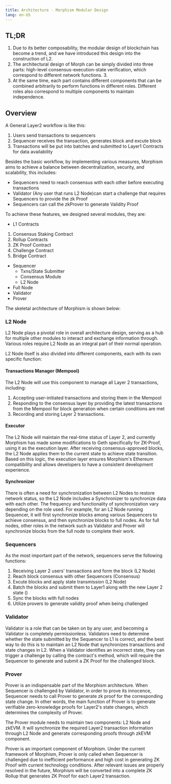 ```yaml
---
title: Architecture - Morphism Modular Design
lang: en-US
---
```



## TL;DR

1. Due to its better composability, the modular design of blockchain has become a trend, and we have introduced this design into the construction of L2. 
2. The architectural design of Morph can be simply divided into three parts: high-level consensus-execution-state verification, which correspond to different network functions. 3.
3. At the same time, each part contains different components that can be combined arbitrarily to perform functions in different roles. Different roles also correspond to multiple components to maintain independence.

## Overview

A General Layer2 workflow is like this:
1. Users send transactions to sequencers
2. Sequencer receives the transaction, generates block and excute block
3. Transactions will be put into batches and submitted to Layer1 Contracts for data availability

Besides the basic workflow, by implementing various measures, Morphism aims to achieve a balance between decentralization, security, and scalability, this includes:
- Sequencers need to reach consensus with each other before executing transactions
- Validator (Any user that runs L2 Node)can start a challenge that requires Sequencers to provide the zk Proof
- Sequencers can call the zkProver to generate Validity Proof

To achieve these features, we designed several modules, they are:
- L1 Contracts
1. Consensus Staking Contract
2. Rollup Contracts
3. ZK Proof Contract
4. Challenge Contract
5. Bridge Contract
- Sequencer
  - Txns/State Submitter
  - Consensus Module
  - L2 Node
- Full Node
- Validator
- Prover

The skeletal architecture of Morphism is shown below:



### L2 Node

L2 Node plays a pivotal role in overall architecture design, serving as a hub for multiple other modules to interact and exchange information through. Various roles require L2 Node as an integral part of their normal operation.

L2 Node itself is also divided into different components, each with its own specific function:

#### Transactions Manager (Mempool)
The L2 Node will use this component to manage all Layer 2 transactions, including:
1. Accepting user-initiated transactions and storing them in the Mempool
2. Responding to the consensus layer by providing the latest transactions from the Mempool for block generation when certain conditions are met
3. Recording and storing Layer 2 transactions.

#### Executor
The L2 Node will maintain the real-time status of Layer 2, and currently Morphism has made some modifications to Geth specifically for ZK-Proof, using it as the execution layer. After receiving consensus-approved blocks, the L2 Node applies them to the current state to achieve state transition.
Based on this logic, the execution layer ensures Morphism's Ethereum compatibility and allows developers to have a consistent development experience.

#### Synchronizer
There is often a need for synchronization between L2 Nodes to restore network status, so the L2 Node includes a Synchronizer to synchronize data with each other. The frequency and functionality of synchronization vary depending on the role used. For example, for an L2 Node running Sequencer, it will first synchronize blocks among various Sequencers to achieve consensus, and then synchronize blocks to full nodes. As for full nodes, other roles in the network such as Validator and Prover will synchronize blocks from the full node to complete their work.

### Sequencers

As the most important part of the network, sequencers serve the following functions:
1. Receiving Layer 2 users' transactions and form the block (L2 Node)
2. Reach block consensus with other Sequencers (Consensus)
3. Excute blocks and apply state transmission (L2 Node)
4. Batch the blocks and submit them to Layer1 along with the new Layer 2 state ()
5. Sync the blocks with full nodes
6. Utilize provers to generate validity proof when being challenged


### Validator

Validator is a role that can be taken on by any user, and becoming a Validator is completely permissionless. Validators need to determine whether the state submitted by the Sequencer to L1 is correct, and the best way to do this is to maintain an L2 Node that synchronizes transactions and state changes in L2. 
When a Validator identifies an incorrect state, they can trigger a challenge by calling the contract's method, which will require the Sequencer to generate and submit a ZK Proof for the challenged block. 


### Prover

Prover is an indispensable part of the Morphism architecture. When Sequencer is challenged by Validator, in order to prove its innocence, Sequencer needs to call Prover to generate zk proof for the corresponding state change. In other words, the main function of Prover is to generate verifiable zero-knowledge proofs for Layer2's state changes, which determines the complexity of Prover.

The Prover module needs to maintain two components: L2 Node and zkEVM. It will synchronize the required Layer2 transaction information through L2 Node and generate corresponding proofs through zkEVM component.

Prover is an important component of Morphism. Under the current framework of Morphism, Prover is only called when Sequencer is challenged due to inefficient performance and high cost in generating ZK Proof with current technology conditions. After relevant issues are properly resolved in the future, Morphism will be converted into a complete ZK Rollup that generates ZK Proof for each Layer2 transaction.
